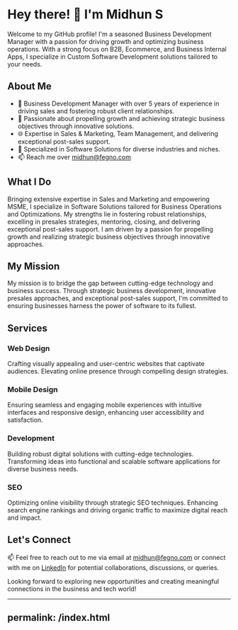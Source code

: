 
# Hey there! 👋 I'm Midhun S

Welcome to my GitHub profile! I'm a seasoned Business Development Manager with a passion for driving growth and optimizing business operations. With a strong focus on B2B, Ecommerce, and Business Internal Apps, I specialize in Custom Software Development solutions tailored to your needs.

## About Me

- 💼 Business Development Manager with over 5 years of experience in driving sales and fostering robust client relationships.
- 🚀 Passionate about propelling growth and achieving strategic business objectives through innovative solutions.
- 🌐 Expertise in Sales & Marketing, Team Management, and delivering exceptional post-sales support.
- 🎯 Specialized in Software Solutions for diverse industries and niches.
- 📫 Reach me over midhun@fegno.com

## What I Do
Bringing extensive expertise in Sales and Marketing and empowering MSME, I specialize in Software Solutions tailored for Business Operations and Optimizations. My strengths lie in fostering robust relationships, excelling in presales strategies, mentoring, closing, and delivering exceptional post-sales support. I am driven by a passion for propelling growth and realizing strategic business objectives through innovative approaches.

## My Mission
My mission is to bridge the gap between cutting-edge technology and business success. Through strategic business development, innovative presales approaches, and exceptional post-sales support, I'm committed to ensuring businesses harness the power of software to its fullest.

## Services

### Web Design
Crafting visually appealing and user-centric websites that captivate audiences. Elevating online presence through compelling design strategies.

### Mobile Design
Ensuring seamless and engaging mobile experiences with intuitive interfaces and responsive design, enhancing user accessibility and satisfaction.

### Development
Building robust digital solutions with cutting-edge technologies. Transforming ideas into functional and scalable software applications for diverse business needs.

### SEO
Optimizing online visibility through strategic SEO techniques. Enhancing search engine rankings and driving organic traffic to maximize digital reach and impact.

## Let's Connect

📫 Feel free to reach out to me via email at [midhun@fegno.com](mailto:midhun@fegno.com) or connect with me on [LinkedIn](https://www.linkedin.com/in/midhuns-/) for potential collaborations, discussions, or queries.

Looking forward to exploring new opportunities and creating meaningful connections in the business and tech world!



---
permalink: /index.html
---

